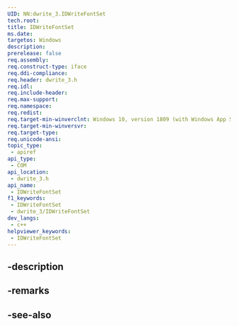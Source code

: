 ```yaml
---
UID: NN:dwrite_3.IDWriteFontSet
tech.root: 
title: IDWriteFontSet
ms.date: 
targetos: Windows
description: 
prerelease: false
req.assembly: 
req.construct-type: iface
req.ddi-compliance: 
req.header: dwrite_3.h
req.idl: 
req.include-header: 
req.max-support: 
req.namespace: 
req.redist: 
req.target-min-winverclnt: Windows 10, version 1809 (with Windows App SDK 0.5 or later)
req.target-min-winversvr: 
req.target-type: 
req.unicode-ansi: 
topic_type:
 - apiref
api_type:
 - COM
api_location:
 - dwrite_3.h
api_name:
 - IDWriteFontSet
f1_keywords:
 - IDWriteFontSet
 - dwrite_3/IDWriteFontSet
dev_langs:
 - c++
helpviewer_keywords:
 - IDWriteFontSet
---
```


## -description

## -remarks

## -see-also

